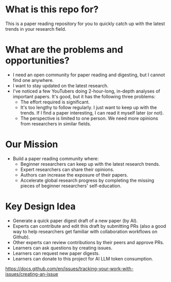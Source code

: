 # What is this repo for?
This is a paper reading repository for you to quickly catch up with the latest trends in your research field.

# What are the problems and opportunities?
* I need an open community for paper reading and digesting, but I cannot find one anywhere.
* I want to stay updated on the latest research.
* I've noticed a few YouTubers doing 2-hour-long, in-depth analyses of important papers. It's good, but it has the following three problems:
  * The effort required is significant.
  * It's too lengthy to follow regularly. I just want to keep up with the trends. If I find a paper interesting, I can read it myself later (or not).
  * The perspective is limited to one person. We need more opinions from researchers in similar fields.

# Our Mission
* Build a paper reading community where:
  * Beginner researchers can keep up with the latest research trends.
  * Expert researchers can share their opinions.
  * Authors can increase the exposure of their papers.
  * Accelerate global research progress by completing the missing pieces of beginner researchers' self-education.

# Key Design Idea
* Generate a quick paper digest draft of a new paper (by AI).
* Experts can contribute and edit this draft by submitting PRs (also a good way to help researchers get familiar with collaboration workflows on Github).
* Other experts can review contributions by their peers and approve PRs.
* Learners can ask questions by creating issues.
* Learners can request new paper digests.
* Learners can donate to this project for AI LLM token consumption.

https://docs.github.com/en/issues/tracking-your-work-with-issues/creating-an-issue
